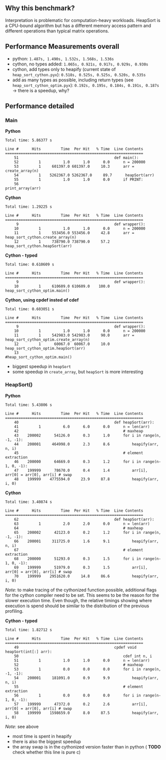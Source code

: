 ## Why this benchmark?
Interpretation is problematic for computation-heavy workloads. HeapSort is a CPU-bound algorithm
but has a different memory access pattern and different operations than typical matrix operations.

## Performance Measurements overall

* python: `1.487s, 1.490s, 1.532s, 1.568s, 1.536s`
* cython, no types added: `1.065s, 0.921s, 0.917s, 0.929s, 0.930s`
* cython, add types only to heapify (current state of `heap_sort_cython.pyx`): `0.518s, 0.525s, 0.525s, 0.520s, 0.535s`
* add as many types as possible, including return types (see `heap_sort_cython_optim.pyx`): `0.192s, 0.195s, 0.184s, 0.191s, 0.187s`
-> there is a speedup, why?

## Performance detailed

### Main

**Python**
```
Total time: 5.86377 s

Line #      Hits         Time  Per Hit   % Time  Line Contents
==============================================================
    51                                           def main():
    52         1          1.0      1.0      0.0      n = 200000
    53         1     601397.0 601397.0     10.3      arr = create_array(n)
    54         1    5262367.0 5262367.0     89.7      heapSort(arr)
    55         1          1.0      1.0      0.0      if PRINT:
    56                                                   print_array(arr)
```

**Cython**
```
Total time: 1.29225 s

Line #      Hits         Time  Per Hit   % Time  Line Contents
==============================================================
     9                                           def wrapper():
    10         1          1.0      1.0      0.0      n = 200000
    11         1     553456.0 553456.0     42.8      arr = heap_sort_cython.create_array(n)
    12         1     738790.0 738790.0     57.2      heap_sort_cython.heapSort(arr)
```

**Cython - typed**
```
Total time: 0.610609 s

Line #      Hits         Time  Per Hit   % Time  Line Contents
==============================================================
     9                                           def wrapper():
    10         1     610609.0 610609.0    100.0      heap_sort_cython_optim.main()

```

**Cython, using cpdef insted of cdef**
```
Total time: 0.603051 s

Line #      Hits         Time  Per Hit   % Time  Line Contents
==============================================================
     9                                           def wrapper():
    10         1          1.0      1.0      0.0      n = 200000
    11         1     542983.0 542983.0     90.0      arr = heap_sort_cython_optim.create_array(n)
    12         1      60067.0  60067.0     10.0      heap_sort_cython_optim.heapSort(arr)
    13                                               #heap_sort_cython_optim.main()
```

* biggest speedup in `heapSort`
* some speedup in `create_array`, but `heapSort` is more interesting

### HeapSort()

**Python**
```
Total time: 5.43806 s

Line #      Hits         Time  Per Hit   % Time  Line Contents
==============================================================
    40                                           def heapSort(arr):
    41         1          6.0      6.0      0.0      n = len(arr)
    42                                               # maxheap
    43    200002      54126.0      0.3      1.0      for i in range(n, -1, -1):
    44    200001     464998.0      2.3      8.6          heapify(arr, n, i)
    45                                               # element extraction
    46    200000      64669.0      0.3      1.2      for i in range(n-1, 0, -1):
    47    199999      78670.0      0.4      1.4          arr[i], arr[0] = arr[0], arr[i] # swap
    48    199999    4775594.0     23.9     87.8          heapify(arr, i, 0)
```

**Cython**
```
Total time: 3.40874 s

Line #      Hits         Time  Per Hit   % Time  Line Contents
==============================================================
    62                                           def heapSort(arr):
    63         1          2.0      2.0      0.0      n = len(arr)
    64                                               # maxheap
    65    200002      42123.0      0.2      1.2      for i in range(n, -1, -1):
    66    200001     311725.0      1.6      9.1          heapify(arr, n, i)
    67                                               # element extraction
    68    200000      51293.0      0.3      1.5      for i in range(n-1, 0, -1):
    69    199999      51979.0      0.3      1.5          arr[i], arr[0] = arr[0], arr[i] # swap
    70    199999    2951620.0     14.8     86.6          heapify(arr, i, 0)
```

*Note*: to make tracing of the cythonized function possible, additional flags for the cython compiler need to be set. This seems to be the reason for the slower execution time. Even though, the relative timings showing where execution is spend should be similar to the distribution of the previous profiling.

**Cython - typed**
```
Total time: 1.82712 s

Line #      Hits         Time  Per Hit   % Time  Line Contents
==============================================================
    49                                           cpdef void heapSort(int[:] arr):
    50                                               cdef int n, i
    51         1          1.0      1.0      0.0      n = len(arr)
    52                                               # maxheap
    53         1          0.0      0.0      0.0      for i in range(n, -1, -1):
    54    200001     181091.0      0.9      9.9          heapify(arr, n, i)
    55                                               # element extraction
    56         1          0.0      0.0      0.0      for i in range(n-1, 0, -1):
    57    199999      47372.0      0.2      2.6          arr[i], arr[0] = arr[0], arr[i] # swap
    58    199999    1598659.0      8.0     87.5          heapify(arr, i, 0)
```

*Note*: see above

 * most time is spent in heapify
 * there is also the biggest speedup
 * the array swap is in the cythonized version faster than in python ( **TODO** check whether this line is pure c)

